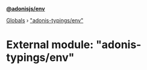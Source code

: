 **[@adonisjs/env](../README.md)**

[Globals](../README.md) › [&quot;adonis-typings/env&quot;](_adonis_typings_env_.md)

# External module: "adonis-typings/env"

